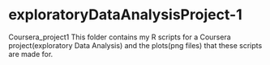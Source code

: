 # exploratoryDataAnalysisProject-1
Coursera_project1
This folder contains my R scripts for a Coursera project(exploratory Data Analysis) 
and the plots(png files) that these scripts are made for.
